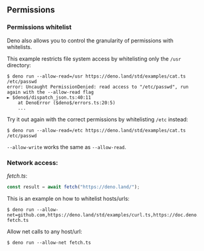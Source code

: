 ## Permissions

<!-- TODO(lucacasonato): what are permissions -->

<!-- TODO(lucacasonato): description of all permissions -->

### Permissions whitelist

Deno also allows you to control the granularity of permissions with whitelists.

This example restricts file system access by whitelisting only the `/usr`
directory:

```shell
$ deno run --allow-read=/usr https://deno.land/std/examples/cat.ts /etc/passwd
error: Uncaught PermissionDenied: read access to "/etc/passwd", run again with the --allow-read flag
► $deno$/dispatch_json.ts:40:11
    at DenoError ($deno$/errors.ts:20:5)
    ...
```

Try it out again with the correct permissions by whitelisting `/etc` instead:

```shell
$ deno run --allow-read=/etc https://deno.land/std/examples/cat.ts /etc/passwd
```

`--allow-write` works the same as `--allow-read`.

### Network access:

_fetch.ts_:

```ts
const result = await fetch("https://deno.land/");
```

This is an example on how to whitelist hosts/urls:

```shell
$ deno run --allow-net=github.com,https://deno.land/std/examples/curl.ts,https://doc.deno.land fetch.ts
```

Allow net calls to any host/url:

```shell
$ deno run --allow-net fetch.ts
```
